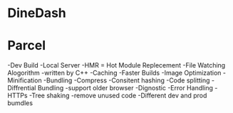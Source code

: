 # DineDash

# Parcel
-Dev Build
 -Local Server
 -HMR = Hot Module Replecement
 -File Watching Alogorithm -written by C++
 -Caching -Faster Builds
 -Image Optimization
 -Minification
 -Bundling
 -Compress
 -Consitent hashing
 -Code splitting
 -Diffrential Bundling -support older browser
 -Dignostic
 -Error Handling
 -HTTPs
 -Tree shaking -remove unused code
 -Different dev and prod bumdles
